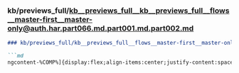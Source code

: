 ### kb/previews_full/kb__previews_full__kb__previews_full__flows__master-first__master-only@auth.har.part066.md.part001.md.part002.md

```md
### kb/previews_full/kb__previews_full__flows__master-first__master-only@auth.har.part066.md.part001.md (part 002)

```md
ngcontent-%COMP%]{display:flex;align-items:center;justify-content:space-between}[_nghost-%CO
```

```

```
